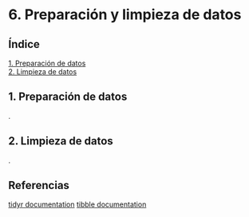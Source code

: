 # 6. Preparación y limpieza de datos

## Índice

[1. Preparación de datos](#1-preparación-de-datos)  
[2. Limpieza de datos](#2-limpieza-de-datos)

## 1. Preparación de datos

.

## 2. Limpieza de datos

.

## Referencias

[tidyr documentation](https://tidyr.tidyverse.org/)
[tibble documentation](https://tibble.tidyverse.org/)